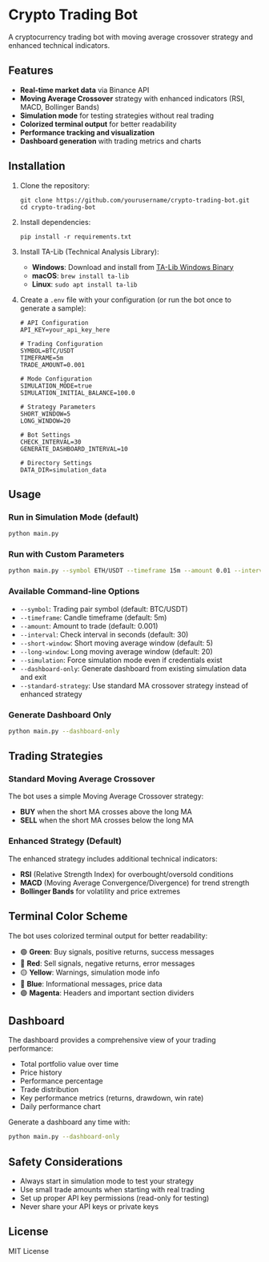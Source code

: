 # Crypto Trading Bot

A cryptocurrency trading bot with moving average crossover strategy and enhanced technical indicators.

## Features

- **Real-time market data** via Binance API
- **Moving Average Crossover** strategy with enhanced indicators (RSI, MACD, Bollinger Bands)
- **Simulation mode** for testing strategies without real trading
- **Colorized terminal output** for better readability
- **Performance tracking and visualization**
- **Dashboard generation** with trading metrics and charts

## Installation

1. Clone the repository:
   ```
   git clone https://github.com/yourusername/crypto-trading-bot.git
   cd crypto-trading-bot
   ```

2. Install dependencies:
   ```
   pip install -r requirements.txt
   ```

3. Install TA-Lib (Technical Analysis Library):
   - **Windows**: Download and install from [TA-Lib Windows Binary](https://www.lfd.uci.edu/~gohlke/pythonlibs/#ta-lib)
   - **macOS**: `brew install ta-lib`
   - **Linux**: `sudo apt install ta-lib`

4. Create a `.env` file with your configuration (or run the bot once to generate a sample):
   ```
   # API Configuration
   API_KEY=your_api_key_here

   # Trading Configuration
   SYMBOL=BTC/USDT
   TIMEFRAME=5m
   TRADE_AMOUNT=0.001

   # Mode Configuration
   SIMULATION_MODE=true
   SIMULATION_INITIAL_BALANCE=100.0

   # Strategy Parameters
   SHORT_WINDOW=5
   LONG_WINDOW=20

   # Bot Settings
   CHECK_INTERVAL=30
   GENERATE_DASHBOARD_INTERVAL=10

   # Directory Settings
   DATA_DIR=simulation_data
   ```

## Usage

### Run in Simulation Mode (default)

```bash
python main.py
```

### Run with Custom Parameters

```bash
python main.py --symbol ETH/USDT --timeframe 15m --amount 0.01 --interval 60 --short-window 7 --long-window 25
```

### Available Command-line Options

- `--symbol`: Trading pair symbol (default: BTC/USDT)
- `--timeframe`: Candle timeframe (default: 5m)
- `--amount`: Amount to trade (default: 0.001)
- `--interval`: Check interval in seconds (default: 30)
- `--short-window`: Short moving average window (default: 5)
- `--long-window`: Long moving average window (default: 20)
- `--simulation`: Force simulation mode even if credentials exist
- `--dashboard-only`: Generate dashboard from existing simulation data and exit
- `--standard-strategy`: Use standard MA crossover strategy instead of enhanced strategy

### Generate Dashboard Only

```bash
python main.py --dashboard-only
```

## Trading Strategies

### Standard Moving Average Crossover

The bot uses a simple Moving Average Crossover strategy:
- **BUY** when the short MA crosses above the long MA
- **SELL** when the short MA crosses below the long MA

### Enhanced Strategy (Default)

The enhanced strategy includes additional technical indicators:
- **RSI** (Relative Strength Index) for overbought/oversold conditions
- **MACD** (Moving Average Convergence/Divergence) for trend strength
- **Bollinger Bands** for volatility and price extremes

## Terminal Color Scheme

The bot uses colorized terminal output for better readability:
- 🟢 **Green**: Buy signals, positive returns, success messages
- 🔴 **Red**: Sell signals, negative returns, error messages
- 🟡 **Yellow**: Warnings, simulation mode info
- 🔵 **Blue**: Informational messages, price data
- 🟣 **Magenta**: Headers and important section dividers

## Dashboard

The dashboard provides a comprehensive view of your trading performance:
- Total portfolio value over time
- Price history
- Performance percentage
- Trade distribution
- Key performance metrics (returns, drawdown, win rate)
- Daily performance chart

Generate a dashboard any time with:
```bash
python main.py --dashboard-only
```

## Safety Considerations

- Always start in simulation mode to test your strategy
- Use small trade amounts when starting with real trading
- Set up proper API key permissions (read-only for testing)
- Never share your API keys or private keys

## License

MIT License